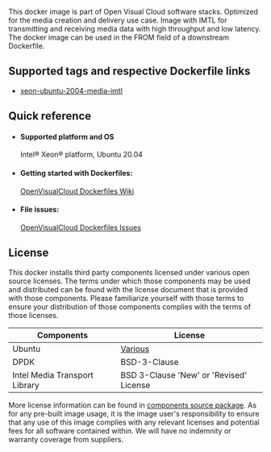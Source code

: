 This docker image is part of Open Visual Cloud software stacks. Optimized for the media creation and delivery use case. Image with IMTL for transmitting and receiving media data with high throughput and low latency. The docker image can be used in the FROM field of a downstream Dockerfile.

## Supported tags and respective Dockerfile links
 - [xeon-ubuntu-2004-media-imtl](https://github.com/OpenVisualCloud/Dockerfiles/blob/v23.06/Xeon/ubuntu-20.04/media/imtl/Dockerfile)

## Quick reference
- #### Supported platform and OS
  Intel&reg; Xeon&reg; platform, Ubuntu 20.04




- #### Getting started with Dockerfiles:
  [OpenVisualCloud Dockerfiles Wiki](https://github.com/OpenVisualCloud/Dockerfiles/wiki)

- #### File issues:
  [OpenVisualCloud Dockerfiles Issues](https://github.com/OpenVisualCloud/Dockerfiles/issues)


## License
This docker installs third party components licensed under various open source licenses.  The terms under which those components may be used and distributed can be found with the license document that is provided with those components.  Please familiarize yourself with those terms to ensure your distribution of those components complies with the terms of those licenses.


| Components | License |
| ----- | ----- |
|Ubuntu| [Various](https://hub.docker.com/_/ubuntu) |
|DPDK|BSD-3-Clause|
|Intel Media Transport Library|BSD 3-Clause 'New' or 'Revised' License|


More license information can be found in [components source package](https://github.com/OpenVisualCloud/Dockerfiles-Resources).
As for any pre-built image usage, it is the image user's responsibility to ensure that any use of this image complies with any relevant licenses and potential fees for all software contained within. We will have no indemnity or warranty coverage from suppliers.
